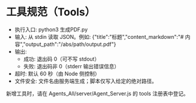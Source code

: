 # 工具规范（Tools）

- 执行入口: python3 生成PDF.py
- 输入: 从 stdin 读取 JSON。例如: {"title":"标题","content_markdown":"# 内容","output_path":"/abs/path/output.pdf"}
- 输出:
  - 成功: 退出码 0（可不写 stdout）
  - 失败: 退出码非 0（stderr 输出错误信息）
- 超时: 默认 60 秒（由 Node 侧控制）
- 文件安全: 文件名由服务端生成；脚本仅写入给定的绝对路径。

新增工具时，请在 Agents_All/server/Agent_Server.js 的 tools 注册表中登记。

